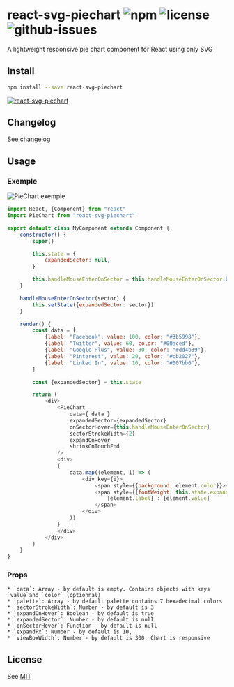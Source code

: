 # react-svg-piechart ![npm](https://img.shields.io/npm/v/react-svg-piechart.svg) ![license](https://img.shields.io/npm/l/react-svg-piechart.svg) ![github-issues](https://img.shields.io/github/issues/xuopled/react-svg-piechart.svg)

A lightweight responsive pie chart component for React using only SVG

## Install

```sh
npm install --save react-svg-piechart
```

[![react-svg-piechart](https://nodei.co/npm/react-svg-piechart.png?downloads=true&downloadRank=true&stars=true)](https://nodei.co/npm/react-svg-piechart/)

## Changelog

See [changelog](./CHANGELOG.md)

## Usage

### Exemple

![PieChart exemple](/screenshots/socialchart.png)

```js
import React, {Component} from "react"
import PieChart from "react-svg-piechart"

export default class MyComponent extends Component {
    constructor() {
        super()

        this.state = {
            expandedSector: null,
        }

        this.handleMouseEnterOnSector = this.handleMouseEnterOnSector.bind(this)
    }

    handleMouseEnterOnSector(sector) {
        this.setState({expandedSector: sector})
    }

    render() {
        const data = [
            {label: "Facebook", value: 100, color: "#3b5998"},
            {label: "Twitter", value: 60, color: "#00aced"},
            {label: "Google Plus", value: 30, color: "#dd4b39"},
            {label: "Pinterest", value: 20, color: "#cb2027"},
            {label: "Linked In", value: 10, color: "#007bb6"},
        ]

        const {expandedSector} = this.state

        return (
            <div>
                <PieChart
                    data={ data }
                    expandedSector={expandedSector}
                    onSectorHover={this.handleMouseEnterOnSector}
                    sectorStrokeWidth={2}
                    expandOnHover
                    shrinkOnTouchEnd
                />
                <div>
                {
                    data.map((element, i) => (
                        <div key={i}>
                            <span style={{background: element.color}}></span>
                            <span style={{fontWeight: this.state.expandedSector === i ? "bold" : null}}>
                                {element.label} : {element.value}
                            </span>
                        </div>
                    ))
                }
                </div>
            </div>
        )
    }
}
```

### Props

    * `data`: Array - by default is empty. Contains objects with keys `value`and `color` (optionnal)
    * `palette`: Array - by default palette contains 7 hexadecimal colors
    * `sectorStrokeWidth`: Number - by default is 3
    * `expandOnHover`: Boolean - by default is true
    * `expandedSector`: Number - by default is null
    * `onSectorHover`: Function - by default is null
    * `expandPx`: Number - by default is 10,
    * `viewBoxWidth`: Number - by default is 300. Chart is responsive

## License

See [MIT](./LICENCE)
